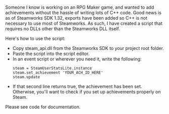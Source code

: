Someone I know is working on an RPG Maker game, and wanted to add achievements without the hassle of writing lots of C++ code. Good news is as of Steamworks SDK 1.32, exports have been added so C++ is not necessary to use most of Steamworks. As such, I have created a script that requires no DLLs other than the Steamworks DLL itself.

Here's how to use the script:

* Copy steam_api.dll from the Steamworks SDK to your project root folder.
* Paste the script into the script editor.
* In an event script or wherever you need it, write the following:
    ```
	steam = SteamUserStatsLite.instance
	steam.set_achievement 'YOUR_ACH_ID_HERE'
	steam.update
	```
* If that second line returns true, the achievement has been set. Otherwise, you'll want to check if you set up achievements properly on Steam.

Please see code for documentation.
